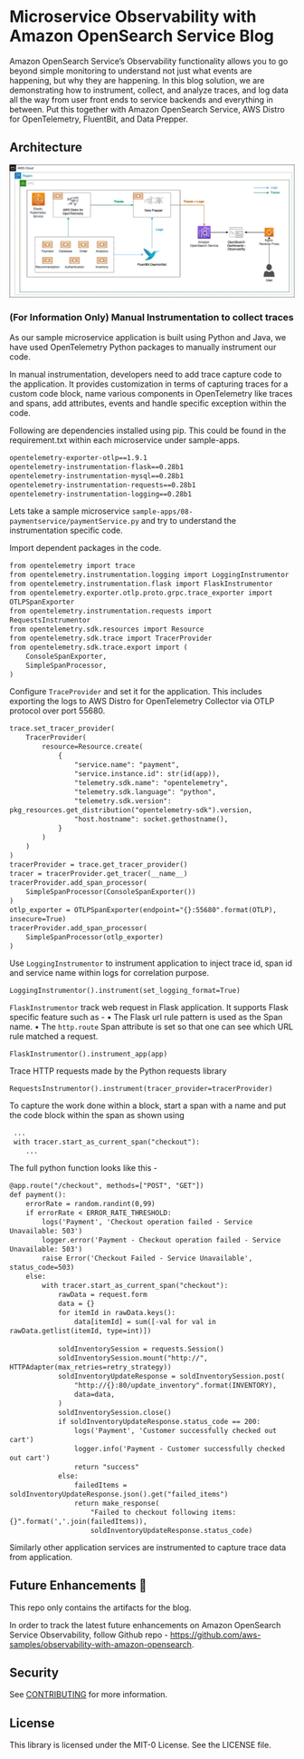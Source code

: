 # Microservice Observability with Amazon OpenSearch Service Blog

Amazon OpenSearch Service’s Observability functionality allows you to go beyond simple monitoring to understand not just what events are happening, but why they are happening. In this blog solution, we are demonstrating how to instrument, collect, and analyze traces, and log data all the way from user front ends to service backends and everything in between. Put this together with Amazon OpenSearch Service, AWS Distro for OpenTelemetry, FluentBit, and Data Prepper.

## Architecture
![architecture](/assets/arch.jpg)

### (For Information Only) Manual Instrumentation to collect traces

As our sample microservice application is built using Python and Java, we have used OpenTelemetry Python packages to manually instrument our code.

In manual instrumentation, developers need to add trace capture code to the application. It provides customization in terms of capturing traces for a custom code block, name various components in OpenTelemetry like traces and spans, add attributes, events and handle specific exception within the code.

Following are dependencies installed using pip. This could be found in the requirement.txt within each microservice under sample-apps.
```
opentelemetry-exporter-otlp==1.9.1
opentelemetry-instrumentation-flask==0.28b1
opentelemetry-instrumentation-mysql==0.28b1
opentelemetry-instrumentation-requests==0.28b1
opentelemetry-instrumentation-logging==0.28b1
```
Lets take a sample microservice ```sample-apps/08-paymentservice/paymentService.py``` and try to understand the instrumentation specific code.

Import dependent packages in the code.
```
from opentelemetry import trace
from opentelemetry.instrumentation.logging import LoggingInstrumentor
from opentelemetry.instrumentation.flask import FlaskInstrumentor
from opentelemetry.exporter.otlp.proto.grpc.trace_exporter import OTLPSpanExporter
from opentelemetry.instrumentation.requests import RequestsInstrumentor
from opentelemetry.sdk.resources import Resource
from opentelemetry.sdk.trace import TracerProvider
from opentelemetry.sdk.trace.export import (
    ConsoleSpanExporter,
    SimpleSpanProcessor,
)
```
Configure ```TraceProvider``` and set it for the application. This includes exporting the logs to AWS Distro for OpenTelemetry Collector via OTLP protocol over port 55680.
```
trace.set_tracer_provider(
    TracerProvider(
        resource=Resource.create(
            {
                "service.name": "payment",
                "service.instance.id": str(id(app)),
                "telemetry.sdk.name": "opentelemetry",
                "telemetry.sdk.language": "python",
                "telemetry.sdk.version": pkg_resources.get_distribution("opentelemetry-sdk").version,
                "host.hostname": socket.gethostname(),
            }
        )
    )
)
tracerProvider = trace.get_tracer_provider()
tracer = tracerProvider.get_tracer(__name__)
tracerProvider.add_span_processor(
    SimpleSpanProcessor(ConsoleSpanExporter())
)
otlp_exporter = OTLPSpanExporter(endpoint="{}:55680".format(OTLP), insecure=True)
tracerProvider.add_span_processor(
    SimpleSpanProcessor(otlp_exporter)
)
```

Use ```LoggingInstrumentor``` to instrument application to inject trace id, span id and service name within logs for correlation purpose.
```
LoggingInstrumentor().instrument(set_logging_format=True)
```
```FlaskInstrumentor``` track web request in Flask application. It supports Flask specific feature such as - 
•	The Flask url rule pattern is used as the Span name.
•	The ```http.route``` Span attribute is set so that one can see which URL rule matched a request.
```
FlaskInstrumentor().instrument_app(app)
```
Trace HTTP requests made by the Python requests library
```
RequestsInstrumentor().instrument(tracer_provider=tracerProvider)
```
To capture the work done within a block, start a span with a name and put the code block within the span as shown using
```
 ...
 with tracer.start_as_current_span("checkout"):
    ...
```
The full python function looks like this - 
```
@app.route("/checkout", methods=["POST", "GET"])
def payment():
    errorRate = random.randint(0,99)
    if errorRate < ERROR_RATE_THRESHOLD:
        logs('Payment', 'Checkout operation failed - Service Unavailable: 503')
        logger.error('Payment - Checkout operation failed - Service Unavailable: 503')
        raise Error('Checkout Failed - Service Unavailable', status_code=503)
    else:
        with tracer.start_as_current_span("checkout"):
            rawData = request.form
            data = {}
            for itemId in rawData.keys():
                data[itemId] = sum([-val for val in rawData.getlist(itemId, type=int)])

            soldInventorySession = requests.Session()
            soldInventorySession.mount("http://", HTTPAdapter(max_retries=retry_strategy))
            soldInventoryUpdateResponse = soldInventorySession.post(
                "http://{}:80/update_inventory".format(INVENTORY),
                data=data,
            )
            soldInventorySession.close()
            if soldInventoryUpdateResponse.status_code == 200:
                logs('Payment', 'Customer successfully checked out cart')
                logger.info('Payment - Customer successfully checked out cart')
                return "success"
            else:
                failedItems = soldInventoryUpdateResponse.json().get("failed_items")
                return make_response(
                    "Failed to checkout following items: {}".format(','.join(failedItems)),
                    soldInventoryUpdateResponse.status_code)
```
Similarly other application services are instrumented to capture trace data from application.


## Future Enhancements 🚀
This repo only contains the artifacts for the blog.

In order to track the latest future enhancements on Amazon OpenSearch Service Observability, follow Github repo - https://github.com/aws-samples/observability-with-amazon-opensearch. 

## Security

See [CONTRIBUTING](CONTRIBUTING.md#security-issue-notifications) for more information.

## License

This library is licensed under the MIT-0 License. See the LICENSE file.

